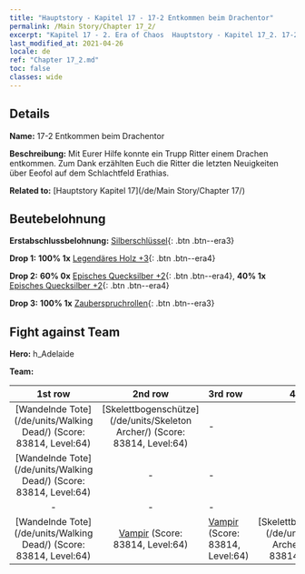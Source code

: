 ```yaml
---
title: "Hauptstory - Kapitel 17 - 17-2 Entkommen beim Drachentor"
permalink: /Main Story/Chapter 17_2/
excerpt: "Kapitel 17 - 2. Era of Chaos  Hauptstory - Kapitel 17_2. 17-2 Entkommen beim Drachentor"
last_modified_at: 2021-04-26
locale: de
ref: "Chapter 17_2.md"
toc: false
classes: wide
---
```


## Details

 **Name:** 17-2 Entkommen beim Drachentor

 **Beschreibung:** Mit Eurer Hilfe konnte ein Trupp Ritter einem Drachen entkommen. Zum Dank erzählten Euch die Ritter die letzten Neuigkeiten über Eeofol auf dem Schlachtfeld Erathias.

 **Related to:** [Hauptstory Kapitel 17](/de/Main Story/Chapter 17/)

## Beutebelohnung

 **Erstabschlussbelohnung:** [Silberschlüssel](/ItemsDE/con_693/){: .btn .btn--era3}

 **Drop 1:** **100% 1x** [Legendäres Holz +3](/ItemsDE/mat_55/){: .btn .btn--era4}

 **Drop 2:** **60% 0x** [Episches Quecksilber +2](/ItemsDE/mat_49/){: .btn .btn--era4}, **40% 1x** [Episches Quecksilber +2](/ItemsDE/mat_49/){: .btn .btn--era4}

 **Drop 3:** **100% 1x** [Zauberspruchrollen](/ItemsDE/con_694/){: .btn .btn--era3}


## Fight against Team
 **Hero:** h_Adelaide

 **Team:**


  | 1st row | 2nd row | 3rd row | 4th row |
  |:----:|:----:|:----|:----:|
  | [Wandelnde Tote](/de/units/Walking Dead/) (Score: 83814, Level:64)  | [Skelettbogenschütze](/de/units/Skeleton Archer/) (Score: 83814, Level:64)  | - | - |
  | [Wandelnde Tote](/de/units/Walking Dead/) (Score: 83814, Level:64)  | - | - | - |
  | - | - | - | - |
  | [Wandelnde Tote](/de/units/Walking Dead/) (Score: 83814, Level:64)  | [Vampir](/de/units/Vampire/) (Score: 83814, Level:64)  | [Vampir](/de/units/Vampire/) (Score: 83814, Level:64)  | [Skelettbogenschütze](/de/units/Skeleton Archer/) (Score: 83814, Level:64)  |


